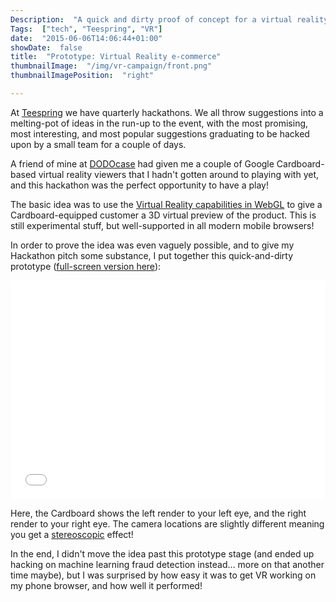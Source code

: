 ```yaml
---
Description:  "A quick and dirty proof of concept for a virtual reality Teespring campaign page, created as a potential hackathon project"
Tags:  ["tech", "Teespring", "VR"]
date:  "2015-06-06T14:06:44+01:00"
showDate:  false
title:  "Prototype: Virtual Reality e-commerce"
thumbnailImage:  "/img/vr-campaign/front.png"
thumbnailImagePosition:  "right"

---
```


At [Teespring](https://teespring.com/) we have quarterly hackathons. We all
throw suggestions into a melting-pot of ideas in the run-up to the event, with
the most promising, most interesting, and most popular suggestions graduating
to be hacked upon by a small team for a couple of days.
<!--more-->

A friend of mine at
[DODOcase](http://www.dodocase.com/collections/virtual-reality) had given me a
couple of Google Cardboard-based virtual reality viewers that I hadn't gotten
around to playing with yet, and this hackathon was the perfect opportunity to
have a play!

The basic idea was to use the [Virtual Reality capabilities in
WebGL](https://vr.chromeexperiments.com/) to give a Cardboard-equipped customer
a 3D virtual preview of the product. This is still experimental stuff, but
well-supported in all modern mobile browsers!

In order to prove the idea was even vaguely possible, and to give my Hackathon
pitch some substance, I put together this quick-and-dirty prototype
([full-screen version here](/vr-campaign.html)):

<iframe src="/vr-campaign.html" height="350px" width="100%"
  style="border: none"> </iframe>

Here, the Cardboard shows the left render to your left eye, and the right
render to your right eye. The camera locations are slightly different meaning
you get a [stereoscopic](https://en.wikipedia.org/wiki/Stereoscopy) effect!

In the end, I didn't move the idea past this prototype stage (and ended up
hacking on machine learning fraud detection instead… more on that another time
maybe), but I was surprised by how easy it was to get VR working on my phone
browser, and how well it performed!
